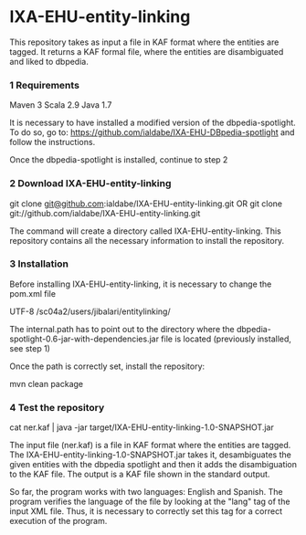 IXA-EHU-entity-linking
======================

This repository takes as input a file in KAF format where the entities are tagged. It returns a KAF formal file, where the entities are disambiguated and liked to dbpedia. 

### 1 Requirements

Maven 3
Scala 2.9
Java 1.7

It is necessary to have installed a modified version of the dbpedia-spotlight. To do so, go to: https://github.com/ialdabe/IXA-EHU-DBpedia-spotlight and follow the instructions. 

Once the dbpedia-spotlight is installed, continue to step 2

### 2 Download IXA-EHU-entity-linking

git clone git@github.com:ialdabe/IXA-EHU-entity-linking.git
OR
git clone  git://github.com/ialdabe/IXA-EHU-entity-linking.git

The command will create a directory called IXA-EHU-entity-linking. This repository contains all the necessary information to install the repository. 

### 3 Installation

Before installing IXA-EHU-entity-linking, it is necessary to change the pom.xml file

  <properties>
    <project.build.sourceEncoding>UTF-8</project.build.sourceEncoding>
    <internal.path>/sc04a2/users/jibalari/entitylinking/</internal.path>
  </properties>

The internal.path has to point out to the directory where the dbpedia-spotlight-0.6-jar-with-dependencies.jar file is located (previously installed, see step 1)

Once the path is correctly set, install the repository:

mvn clean package

### 4 Test the repository 

cat ner.kaf | java -jar target/IXA-EHU-entity-linking-1.0-SNAPSHOT.jar

The input file (ner.kaf) is a file in KAF format where the entities are tagged. The IXA-EHU-entity-linking-1.0-SNAPSHOT.jar takes it, desambiguates the given entities with the dbpedia spotlight and then it adds the disambiguation to the KAF file. The output is a KAF file shown in the standard output. 

So far, the program works with two languages: English and Spanish. The program verifies the language of the file by looking at the "lang" tag of the input XML file. Thus, it is necessary to correctly set this tag for a correct execution of the program. 
